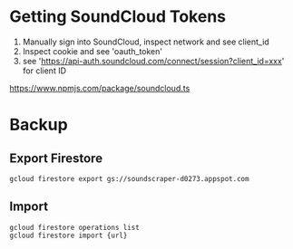 # Getting SoundCloud Tokens

1. Manually sign into SoundCloud, inspect network and see client_id
2. Inspect cookie and see 'oauth_token'
3. see 'https://api-auth.soundcloud.com/connect/session?client_id=xxx' for client ID

https://www.npmjs.com/package/soundcloud.ts

# Backup

## Export Firestore

```
gcloud firestore export gs://soundscraper-d0273.appspot.com
```

## Import

```
gcloud firestore operations list
gcloud firestore import {url}
```
